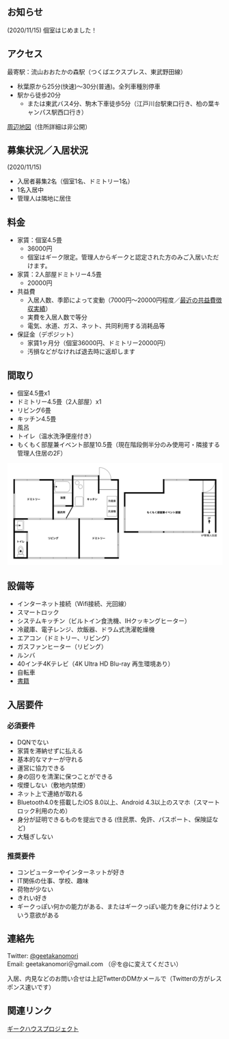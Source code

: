 
## お知らせ
(2020/11/15) 個室はじめました！

## アクセス
最寄駅：流山おおたかの森駅（つくばエクスプレス、東武野田線）
* 秋葉原から25分(快速)～30分(普通)。全列車種別停車
* 駅から徒歩20分
  * または東武バス4分、駒木下車徒歩5分（江戸川台駅東口行き、柏の葉キャンパス駅西口行き）

[周辺地図](https://drive.google.com/open?id=1WKVXbXgkUtFrii1tMolxQxDgWRo-SJ-_&usp=sharing)（住所詳細は非公開）

## 募集状況／入居状況
(2020/11/15)
* 入居者募集2名（個室1名、ドミトリー1名）
* 1名入居中
* 管理人は隣地に居住

<!-- 現在満室ですが、内見は受け付けています。内見に来られた方には空きができた際にご連絡いたします。 -->

## 料金
* 家賃：個室4.5畳
  * 36000円
  * 個室はギーク限定。管理人からギークと認定された方のみご入居いただけます。
* 家賃：2人部屋ドミトリー4.5畳
  * 20000円
  <!-- * 初月20000円 -->
  <!-- * ~~以降ギーク割適用で20000円／ギーク割無しで30000円~~　当面の間、一律20000円 -->
* 共益費
  * 入居人数、季節によって変動（7000円〜20000円程度／[最近の共益費徴収実績](recent_kyouekihi.txt)）
  * 実費を入居人数で等分
  * 電気、水道、ガス、ネット、共同利用する消耗品等
* 保証金（デポジット）
  * 家賃1ヶ月分（個室36000円、ドミトリー20000円）
  * 汚損などがなければ退去時に返却します

<!--　### ギーク割（ドミトリーのみ）
~~管理人からギークと認定されると適用されます。ギーク認定されなかった人が後にギーク認定された場合、３カ月まで遡ってギーク割を適用し、差額を後の家賃から割り引きます（ギーク割適用後の家賃からさらに最大３カ月ｘ１万円割引）~~　新型コロナウイルス感染拡大による経済状況の悪化が予想されるため、当面の間ギークであるかどうかに関わらず家賃を一律20000円とします。 -->

## 間取り
* 個室4.5畳x1
* ドミトリー4.5畳（2人部屋）x1
* リビング6畳
* キッチン4.5畳
* 風呂
* トイレ（温水洗浄便座付き）
* もくもく部屋兼イベント部屋10.5畳（現在階段側半分のみ使用可・隣接する管理人住居の2F）

<img src="madorizu.png" width="700">

## 設備等
* インターネット接続（Wifi接続、光回線）
* スマートロック
* システムキッチン（ビルトイン食洗機、IHクッキングヒーター）
* 冷蔵庫、電子レンジ、炊飯器、ドラム式洗濯乾燥機
* エアコン（ドミトリー、リビング）
* ガスファンヒーター（リビング）
* ルンバ
* 40インチ4Kテレビ（4K Ultra HD Blu-ray 再生環境あり）
* 自転車
* [書籍](https://booklog.jp/users/geetakanomori)

## 入居要件

### 必須要件
* DQNでない
* 家賃を滞納せずに払える
* 基本的なマナーが守れる
* 運営に協力できる
* 身の回りを清潔に保つことができる
* 喫煙しない（敷地内禁煙）
* ネット上で連絡が取れる
* Bluetooth4.0を搭載したiOS 8.0以上、Android 4.3以上のスマホ（スマートロック利用のため）
* 身分が証明できるものを提出できる (住民票、免許、パスポート、保険証など)
* 大騒ぎしない

### 推奨要件
* コンピューターやインターネットが好き
* IT関係の仕事、学校、趣味
* 荷物が少ない
* きれい好き
* ギークっぽい何かの能力がある、またはギークっぽい能力を身に付けようという意欲がある

## 連絡先
Twitter: [@geetakanomori](https://twitter.com/geetakanomori)  
Email: geetakanomori＠gmail.com （＠を@に変えてください）

入居、内見などのお問い合せは上記TwtterのDMかメールで（Twitterの方がレスポンス速いです）

## 関連リンク
[ギークハウスプロジェクト](http://geekhouse.tumblr.com/)
